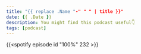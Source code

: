 ```yaml
---
title: "{{ replace .Name "-" " " | title }}"
date: {{ .Date }}
description: You might find this podcast useful👇
tags: [podcast]
---
```


{{<spotify episode id "100%" 232 >}}

